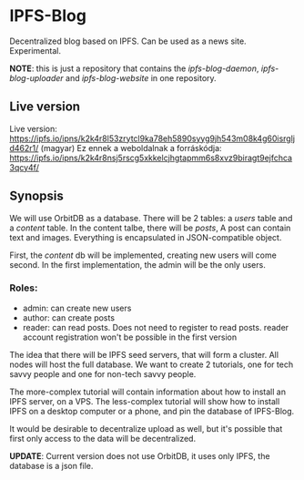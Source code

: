 # IPFS-Blog
Decentralized blog based on IPFS. Can be used as a news site. Experimental.

__NOTE__: this is just a repository that contains the _ipfs-blog-daemon_, _ipfs-blog-uploader_ and _ipfs-blog-website_ in one repository.

## Live version

Live version: https://ipfs.io/ipns/k2k4r8l53zrytcl9ka78eh5890syyg9jh543m08k4g60isrgljd462r1/
(magyar) Ez ennek a weboldalnak a forráskódja:
https://ipfs.io/ipns/k2k4r8nsj5rscg5xkkelcjhgtapmm6s8xvz9biragt9ejfchca3qcy4f/

## Synopsis

We will use OrbitDB as a database. There will be 2 tables: a _users_ table and a _content_ table. In the content talbe, there will be _posts_, A post can contain text and images. Everything is encapsulated in JSON-compatible object.

First, the _content_ db will be implemented, creating new users will come second. In the first implementation, the admin will be the only users.

### Roles:
 * admin: can create new users
 * author: can create posts
 * reader: can read posts. Does not need to register to read posts. reader account registration won't be possible in the first version

 The idea that there will be IPFS seed servers, that will form a cluster. All nodes will host the full database. We want to create 2 tutorials, one for tech savvy people and one for non-tech savvy people.

 The more-complex tutorial will contain information about how to install an IPFS server, on a VPS.
 The less-complex tutorial will show how to install IPFS on a desktop computer or a phone, and pin the database of IPFS-Blog.

 It would be desirable to decentralize upload as well, but it's possible that first only access to the data will be decentralized.


__UPDATE__: Current version does not use OrbitDB, it uses only IPFS, the database is a json file.
